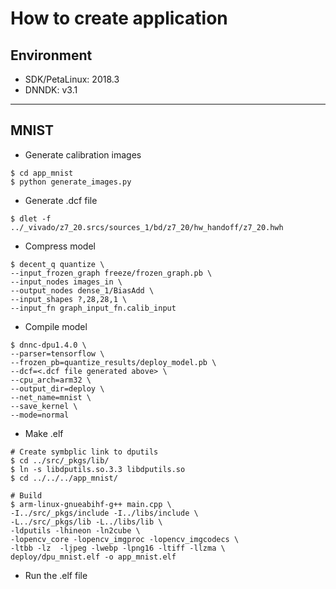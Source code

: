 # How to create application

## Environment

- SDK/PetaLinux: 2018.3
- DNNDK: v3.1

***

## MNIST

- Generate calibration images

```shell-session
$ cd app_mnist
$ python generate_images.py
```

- Generate .dcf file

```shell-session
$ dlet -f ../_vivado/z7_20.srcs/sources_1/bd/z7_20/hw_handoff/z7_20.hwh
```

- Compress model

```shell-session
$ decent_q quantize \
--input_frozen_graph freeze/frozen_graph.pb \
--input_nodes images_in \
--output_nodes dense_1/BiasAdd \
--input_shapes ?,28,28,1 \
--input_fn graph_input_fn.calib_input
```

- Compile model

```shell-session
$ dnnc-dpu1.4.0 \
--parser=tensorflow \
--frozen_pb=quantize_results/deploy_model.pb \
--dcf=<.dcf file generated above> \
--cpu_arch=arm32 \
--output_dir=deploy \
--net_name=mnist \
--save_kernel \
--mode=normal
```

- Make .elf

```shell-session
# Create symbplic link to dputils
$ cd ../src/_pkgs/lib/
$ ln -s libdputils.so.3.3 libdputils.so
$ cd ../../../app_mnist/

# Build
$ arm-linux-gnueabihf-g++ main.cpp \
-I../src/_pkgs/include -I../libs/include \
-L../src/_pkgs/lib -L../libs/lib \
-ldputils -lhineon -ln2cube \
-lopencv_core -lopencv_imgproc -lopencv_imgcodecs \
-ltbb -lz  -ljpeg -lwebp -lpng16 -ltiff -llzma \
deploy/dpu_mnist.elf -o app_mnist.elf
```

- Run the .elf file
